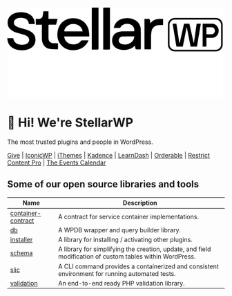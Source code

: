 ![StellarWP](https://github.com/stellarwp/.github/blob/main/images/stellarwp-logo.png#gh-light-mode-only)
![StellarWP](https://github.com/stellarwp/.github/blob/main/images/stellarwp-logo-white.png#gh-dark-mode-only)

# :wave: Hi! We're StellarWP

The most trusted plugins and people in WordPress.

[Give](https://givewp.com) | [IconicWP](https://iconicwp.com) | [iThemes](https://ithemes.com) | [Kadence](https://kadencewp.com) | [LearnDash](https://learndash.com) | [Orderable](https://orderable.com) | [Restrict Content Pro](https://restrictcontentpro.com) | [The Events Calendar](https://theeventscalendar.com)

## Some of our open source libraries and tools

| Name                                                                            | Description                                                                                               |
|---------------------------------------------------------------------------------|-----------------------------------------------------------------------------------------------------------|
| [container-contract](https://github.com/stellarwp/container-contract) | A contract for service container implementations.                                                         |
| [db](https://github.com/stellarwp/db) | A WPDB wrapper and query builder library.                                                                 |
| [installer](https://github.com/stellarwp/installer) | A library for installing / activating other plugins.                                                       |
| [schema](https://github.com/stellarwp/schema) | A library for simplifying the creation, update, and field modification of custom tables within WordPress. |
| [slic](https://github.com/stellarwp/slic) | A CLI command provides a containerized and consistent environment for running automated tests.            |
| [validation](https://github.com/stellarwp/validation) | An end-to-end ready PHP validation library.                                                                |
